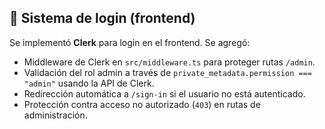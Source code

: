## 🔑 Sistema de login (frontend)

Se implementó **Clerk** para login en el frontend. Se agregó:

* Middleware de Clerk en `src/middleware.ts` para proteger rutas `/admin`.
* Validación del rol admin a través de `private_metadata.permission === "admin"` usando la API de Clerk.
* Redirección automática a `/sign-in` si el usuario no está autenticado.
* Protección contra acceso no autorizado (`403`) en rutas de administración.

